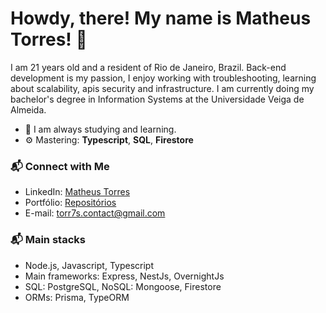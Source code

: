 # Howdy, there! My name is Matheus Torres! 👋

I am 21 years old and a resident of Rio de Janeiro, Brazil. Back-end development is my passion, I enjoy working with troubleshooting, learning about scalability, apis security and infrastructure. I am currently doing my bachelor's degree in Information Systems at the Universidade Veiga de Almeida. 

- 🌱 I am always studying and learning.
- ⚙️ Mastering: **Typescript**, **SQL**, **Firestore**



### 📬 Connect with Me
- LinkedIn: [Matheus Torres][linkedin]
- Portfólio: [Repositórios][portfolio]
- E-mail: torr7s.contact@gmail.com



### 📬 Main stacks
- Node.js, Javascript, Typescript
- Main frameworks: Express, NestJs, OvernightJs
- SQL: PostgreSQL, NoSQL: Mongoose, Firestore
- ORMs: Prisma, TypeORM

[linkedin]: https://www.linkedin.com/in/torr7s/
[portfolio]: https://github.com/Torr7s?tab=repositories
